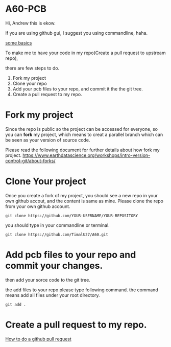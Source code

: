 # A60-PCB

Hi, Andrew this is ekow.

If you are using github gui, I suggest you using commandline, haha.

[some basics](https://www.earthdatascience.org/workshops/intro-version-control-git/basic-git-commands/)

To make me to have your code in my repo(Create a pull request to upstream repo), 

there are few steps to do.

1. Fork my project
2. Clone your repo
3. Add your pcb files to your repo, and commit it the the git tree.
4. Create a pull request to my repo.


# Fork my project

Since the repo is public so the project can be accessed for everyone, so you can __fork__ 
my project, which  means to creat a parallel branch which can be seen as your version of source code.

Please read the following document for further details about how fork my project.
https://www.earthdatascience.org/workshops/intro-version-control-git/about-forks/


# Clone Your project
Once you create a fork of my project, you should see a new repo in your own 
github accout, and the content is same as mine. Please clone the repo from your own github account.

```
git clone https://github.com/YOUR-USERNAME/YOUR-REPOSITORY
```

you should type in your commandline or terminal.

```
git clone https://github.com/TimalU27/A60.git
```


# Add pcb files to your repo and commit your changes.

then add your sorce code to the git tree.

the add files to your repo please type following command. the command means 
add all files under your root directory.

```
git add .
```

# Create a pull request to my repo.

[How to do a github pull request](https://stackoverflow.com/questions/14680711/how-to-do-a-github-pull-request)



